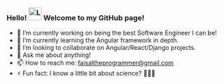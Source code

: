 ### Hello! <img width="30" src="https://user-images.githubusercontent.com/50165811/128792257-e11f6f81-8eed-4454-b080-8f9950e86b57.gif" alt="Level up app"> Welcome to my GitHub page!


- 🔭 I’m currently working on being the best Software Engineer I can be!
- 🌱 I’m currently learning the Angular framework in depth.
- 👯 I’m looking to collaborate on Angular/React/Django projects. 
- 💬 Ask me about anything!
- 📫 How to reach me: faisaltheprogrammer@gmail.com
- ⚡ Fun fact: I know a little bit about science? 🤷🏽‍♂️

